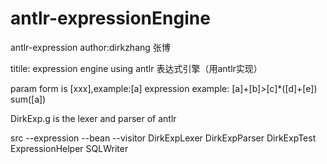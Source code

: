 antlr-expressionEngine
======================

antlr-expression
author:dirkzhang 张博

titile: expression engine using antlr 表达式引擎（用antlr实现）

param form is [xxx],example:[a] expression example: [a]+[b]>[c]*([d]+[e]) sum([a])

DirkExp.g is the lexer and parser of antlr

src 
--expression 
--bean 
--visitor 
DirkExpLexer 
DirkExpParser 
DirkExpTest 
ExpressionHelper 
SQLWriter
